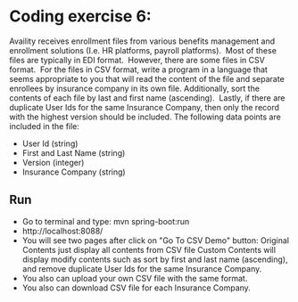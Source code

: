 # Coding exercise 6:
Availity receives enrollment files from various benefits management and enrollment solutions (I.e. HR platforms, payroll platforms).  Most of these files are typically in EDI format.  However, there are some files in CSV format.  For the files in CSV format, write a program in a language that seems appropriate to you that will read the content of the file and separate enrollees by insurance company in its own file. Additionally, sort the contents of each file by last and first name (ascending).  Lastly, if there are duplicate User Ids for the same Insurance Company, then only the record with the highest version should be included. The following data points are included in the file:
+ User Id (string)
+ First and Last Name (string)
+ Version (integer)
+ Insurance Company (string)

## Run
- Go to terminal and type:
mvn spring-boot:run
- http://localhost:8088/
- You will see two pages after click on "Go To CSV Demo" button:
Original Contents just display all contents from CSV file
Custom Contents will display modify contents such as sort by first and last name (ascending), and remove duplicate User Ids for the same Insurance Company.
- You also can upload your own CSV file with the same format.
- You also can download CSV file for each Insurance Company.
